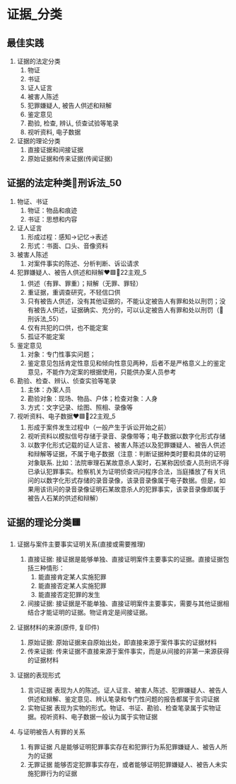 # 证据_分类


## 最佳实践

1. 证据的法定分类
    1. 物证
    2. 书证
    3. 证人证言
    4. 被害人陈述
    5. 犯罪嫌疑人, 被告人供述和辩解
    6. 鉴定意见
    7. 勘验, 检查, 辨认, 侦查试验等笔录
    8. 视听资料, 电子数据
2. 证据的理论分类
    1. 直接证据和间接证据
    2. 原始证据和传来证据(传闻证据)



## 证据的法定种类🚪刑诉法_50

1. 物证、书证
    1. 物证：物品和痕迹
    2. 书证：思想和内容
2. 证人证言
    1. 形成过程：感知→记忆→表述
    2. 形式：书面、口头、音像资料
3. 被害人陈述
    1. 对案件事实的陈述、分析判断、诉讼请求
4. 犯罪嫌疑人、被告人供述和辩解❤️🟩🚪22主观_5
    1. 供述（有罪、罪重）；辩解（无罪、罪轻）
    2. 重证据，重调查研究，不轻信口供
    3. 只有被告人供述，没有其他证据的，不能认定被告人有罪和处以刑罚；没有被告人供述，证据确实、充分的，可以认定被告人有罪和处以刑罚（🚪刑诉法_55）
    4. 仅有共犯的口供，也不能定案
    5. 孤证不能定案
5. 鉴定意见
    1. 对象：专门性事实问题；
    2. 鉴定意见包括肯定性意见和倾向性意见两种，后者不是严格意义上的鉴定意见，不能作为定案的根据使用，只能供办案人员参考
6. 勘验、检查、辨认、侦查实验等笔录
    1. 主体：办案人员
    2. 勘验对象：现场、物品、户体；检查对象：人身
    3. 方式：文字记录、绘图、照相、录像等
7. 视听资料、电子数据❤️🟩🚪22主观_5
    1. 形成于案件发生过程中（一般产生于诉讼开始之前）
    2. 视听资料以模拟信号存储于录音、录像带等；电子数据以数字化形式存储
    3. 以数字化形式记载的证人证言、被害人陈述以及犯罪嫌疑人、被告人供述和辩解等证据，不属于电子数据（注意：判断证据种类时要和具体的证明对象联系. 比如：法院审理石某故意杀人案时，石某称因侦查人员刑讯不得已承认犯罪事实。检察机关为证明侦查讯问程序合法，当庭播放了有关讯问的以数字化形式存储的录音录像，该录音录像属于电子数据。但是，如果用该讯问的录音录像证明石某故意杀人的犯罪事实，该录音录像即属于被告人石某的供述和辩解）


## 证据的理论分类🟨

1. 证据与案件主要事实证明关系(直接或需要推理)
    1. 直接证据: 接证据是能够单独、直接证明案件主要事实的证据。直接证据包括三种情形：
        1. 能直接肯定某人实施犯罪
        2. 能直接否定某人实施犯罪
        3. 能直接否定犯罪的发生
    2. 间接证据: 接证据是不能单独、直接证明案件主要事实，需要与其他证据相结合才能证明的证据。物证肯定是间接证据。

2. 证据材料的来源(原件, 复印件)
    1. 原始证据: 原始证据来自原始出处，即直接来源于案件事实的证据材料
    2. 传来证据: 传来证据不直接来源于案件事实，而是从间接的非第一来源获得的证据材料

3. 证据的表现形式
    1. 言词证据
        表现为人的陈述。证人证言、被害人陈述、犯罪嫌疑人、被告人供述和辩解、鉴定意见、辨认笔录和专门性问题的报告都属于言词证据
    2. 实物证据
        表现为实物的形式。物证、书证、勘验、检查笔录属于实物证据。视听资料、电子数据一般认为属于实物证据

4. 与证明被告人有罪的关系
    1. 有罪证据
        凡是能够证明犯罪事实存在和犯罪行为系犯罪嫌疑人、被告人所为的证据
    2. 无罪证据
        能够否定犯罪事实存在，或者能够证明犯罪嫌疑人、被告人未实施犯罪行为的证据
